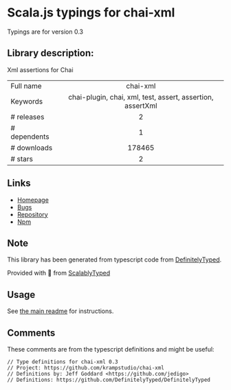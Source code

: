 
# Scala.js typings for chai-xml

Typings are for version 0.3

## Library description:
Xml assertions for Chai

|                    |                 |
| ------------------ | :-------------: |
| Full name          | chai-xml |
| Keywords           | chai-plugin, chai, xml, test, assert, assertion, assertXml |
| # releases         | 2 |
| # dependents       | 1 |
| # downloads        | 178465 |
| # stars            | 2 |

## Links
- [Homepage](https://github.com/krampstudio/chai-xml)
- [Bugs](https://github.com/krampstudio/chai-xml/issues)
- [Repository](https://github.com/krampstudio/chai-xml)
- [Npm](https://www.npmjs.com/package/chai-xml)
    


## Note
This library has been generated from typescript code from [DefinitelyTyped](https://definitelytyped.org).

Provided with :purple_heart: from [ScalablyTyped](https://github.com/oyvindberg/ScalablyTyped)

## Usage
See [the main readme](../../readme.md) for instructions.

## Comments

These comments are from the typescript definitions and might be useful:
```
// Type definitions for chai-xml 0.3
// Project: https://github.com/krampstudio/chai-xml
// Definitions by: Jeff Goddard <https://github.com/jedigo>
// Definitions: https://github.com/DefinitelyTyped/DefinitelyTyped

```

